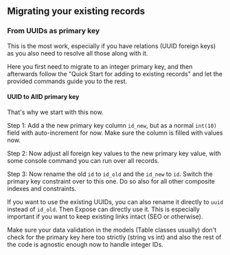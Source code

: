 ## Migrating your existing records

### From UUIDs as primary key
This is the most work, especially if you have relations (UUID foreign keys) as you also need to resolve all those along with it.

Here you first need to migrate to an integer primary key, and then afterwards follow the "Quick Start for adding to existing records"
and let the provided commands guide you to the rest.

#### UUID to AIID primary key
That's why we start with this now.

Step 1: Add a the new primary key column `id_new`, but as a normal `int(10)` field with auto-increment for now.
Make sure the column is filled with values now.

Step 2: Now adjust all foreign key values to the new primary key value, with some console command you can run over all records.

Step 3: Now rename the old `id` to `id_old` and the `id_new` to `id`. Switch the primary key constraint over to this one.
Do so also for all other composite indexes and constraints.

If you want to use the existing UUIDs, you can also rename it directly to `uuid` instead of `id_old`.
Then Expose can directly use it. This is especially important if you want to keep existing links intact (SEO or otherwise).

Make sure your data validation in the models (Table classes usually) don't check for the primary key here too strictly (string vs int)
and also the rest of the code is agnostic enough now to handle integer IDs.
